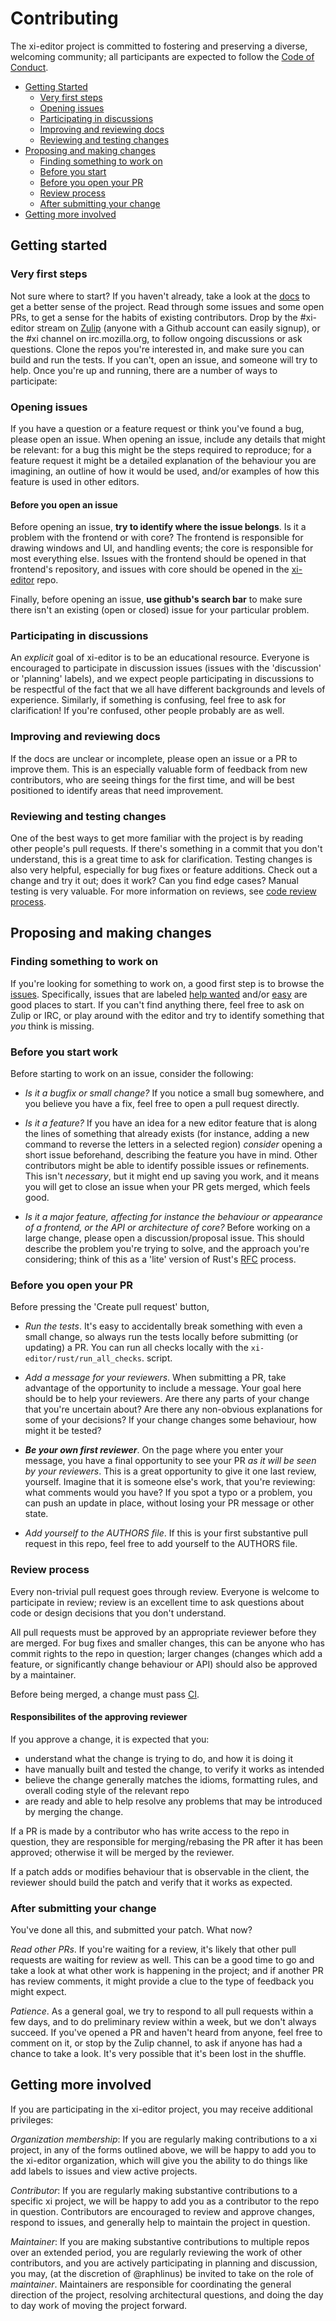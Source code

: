 # Contributing

The xi-editor project is committed to fostering and preserving a
diverse, welcoming community; all participants are expected to
follow the [Code of Conduct](https://github.com/xi-editor/xi-editor/blob/master/CODE_OF_CONDUCT.md).

- [Getting Started](#getting-started)
    - [Very first steps](#very-first-steps)
    - [Opening issues](#opening-issues)
    - [Participating in discussions](#participating-in-discussions)
    - [Improving and reviewing docs](#improving-and-reviewing-docs)
    - [Reviewing and testing changes](#reviewing-and-testing-changes)
- [Proposing and making changes](#proposing-and-making-changes)
    - [Finding something to work on](#finding-something-to-work-on)
    - [Before you start](#before-you-start-work)
    - [Before you open your PR](#before-you-open-your-pr)
    - [Review process](#review-process)
    - [After submitting your change](#after-submitting-your-change)
- [Getting more involved](#getting-more-involved)

## Getting started

### Very first steps

Not sure where to start? If you haven't already, take a look at the
[docs](http://xi-editor.github.io/xi-editor/docs.html) to get a better sense of
the project. Read through some issues and some open PRs, to get a sense for the
habits of existing contributors. Drop by the #xi-editor stream on
[Zulip](https://xi.zulipchat.com) (anyone with a Github account can easily
signup), or the #xi channel on irc.mozilla.org, to follow ongoing discussions or
ask questions. Clone the repos you're interested in, and make sure you can build
and run the tests. If you can't, open an issue, and someone will try to help.
Once you're up and running, there are a number of ways to participate:

### Opening issues

If you have a question or a feature request or think you've found a bug,
please open an issue. When opening an issue, include any details that
might be relevant: for a bug this might be the steps required to
reproduce; for a feature request it might be a detailed explanation of
the behaviour you are imagining, an outline of how it would be used,
and/or examples of how this feature is used in other editors.

#### Before you open an issue

Before opening an issue, **try to identify where the issue belongs**.
Is it a problem with the frontend or with core? The frontend is
responsible for drawing windows and UI, and handling events; the core
is responsible for most everything else. Issues with the frontend
should be opened in that frontend's repository, and issues with
core should be opened in the
[xi-editor](https://github.com/xi-editor/xi-editor/issues) repo.

Finally, before opening an issue, **use github's search bar** to make
sure there isn't an existing (open or closed) issue for your particular
problem.

### Participating in discussions

An _explicit_ goal of xi-editor is to be an educational resource.
Everyone is encouraged to participate in discussion issues (issues with
the 'discussion' or 'planning' labels), and we expect people
participating in discussions to be respectful of the fact that we all
have different backgrounds and levels of experience. Similarly, if
something is confusing, feel free to ask for clarification! If you're
confused, other people probably are as well.

### Improving and reviewing docs

If the docs are unclear or incomplete, please open an issue or a PR to
improve them. This is an especially valuable form of feedback from new
contributors, who are seeing things for the first time, and will be best
positioned to identify areas that need improvement.

### Reviewing and testing changes

One of the best ways to get more familiar with the project is by reading
other people's pull requests. If there's something in a commit that you
don't understand, this is a great time to ask for clarification. Testing
changes is also very helpful, especially for bug fixes or feature
additions. Check out a change and try it out; does it work? Can you find
edge cases? Manual testing is very valuable. For more information on
reviews, see [code review process](#review-process).


## Proposing and making changes

### Finding something to work on

If you're looking for something to work on, a good first step is to browse
the [issues](https://github.com/xi-editor/xi-editor/issues). Specifically,
issues that are labeled
[help wanted](https://github.com/xi-editor/xi-editor/issues?q=is%3Aissue+is%3Aopen+label%3A%22help+wanted%22) and/or
[easy](https://github.com/xi-editor/xi-editor/issues?q=is%3Aissue+is%3Aopen+label%3Aeasy)
are good places to start. If you can't find anything there, feel free to ask
on Zulip or IRC, or play around with the editor and try to identify something that
_you_ think is missing.

### Before you start work

Before starting to work on an issue, consider the following:

- _Is it a bugfix or small change?_ If you notice a small bug somewhere,
 and you believe you have a fix, feel free to open a pull request directly.

- _Is it a feature?_ If you have an idea for a new editor feature that is
 along the lines of something that already exists (for instance, adding a
 new command to reverse the letters in a selected region) _consider_
 opening a short issue beforehand, describing the feature you have in mind.
 Other contributors might be able to identify possible issues or
 refinements. This isn't _necessary_, but it might end up saving you work,
 and it means you will get to close an issue when your PR gets merged,
 which feels good.

- _Is it a major feature, affecting for instance the behaviour or appearance
 of a frontend, or the API or architecture of core?_ Before working on a
 large change, please open a discussion/proposal issue. This should describe
 the problem you're trying to solve, and the approach you're considering;
 think of this as a 'lite' version of Rust's
 [RFC](https://github.com/rust-lang/rfcs) process.


### Before you open your PR

Before pressing the 'Create pull request' button,

- _Run the tests_. It's easy to accidentally break something with even a small
 change, so always run the tests locally before submitting (or updating) a PR.
 You can run all checks locally with the `xi-editor/rust/run_all_checks`. script.

- _Add a message for your reviewers_. When submitting a PR, take advantage
 of the opportunity to include a message. Your goal here should be to help
 your reviewers. Are there any parts of your change that you're uncertain
 about? Are there any non-obvious explanations for some of your decisions?
 If your change changes some behaviour, how might it be tested?

- ***Be your own first reviewer***. On the page where you enter your message,
 you have a final opportunity to see your PR _as it will be seen by your
 reviewers_. This is a great opportunity to give it one last review, yourself.
 Imagine that it is someone else's work, that you're reviewing: what comments
 would you have? If you spot a typo or a problem, you can push an update in
 place, without losing your PR message or other state.

- _Add yourself to the AUTHORS file_. If this is your first substantive pull
request in this repo, feel free to add yourself to the AUTHORS file.

### Review process

Every non-trivial pull request goes through review. Everyone is welcome to
participate in review; review is an excellent time to ask questions about
code or design decisions that you don't understand.

All pull requests must be approved by an appropriate reviewer before they
are merged. For bug fixes and smaller changes, this can be anyone who has
commit rights to the repo in question; larger changes (changes which add a
feature, or significantly change behaviour or API) should also be approved by
a maintainer.

Before being merged, a change must pass
[CI](https://en.wikipedia.org/wiki/Continuous_integration).

#### Responsibilites of the approving reviewer

If you approve a change, it is expected that you:
- understand what the change is trying to do, and how it is doing it
- have manually built and tested the change, to verify it works as intended
- believe the change generally matches the idioms, formatting rules,
and overall coding style of the relevant repo
- are ready and able to help resolve any problems that may be introduced by
merging the change.

If a PR is made by a contributor who has write access to the repo in question,
they are responsible for merging/rebasing the PR after it has been approved;
otherwise it will be merged by the reviewer.

If a patch adds or modifies behaviour that is observable in the client,
the reviewer should build the patch and verify that it works as expected.

### After submitting your change

You've done all this, and submitted your patch. What now?

_Read other PRs_. If you're waiting for a review, it's likely that other
pull requests are waiting for review as well. This can be a good time
to go and take a look at what other work is happening in the project;
and if another PR has review comments, it might provide a clue to the
type of feedback you might expect.

_Patience_. As a general goal, we try to respond to all pull requests
within a few days, and to do preliminary review within a week, but we
don't always succeed. If you've opened a PR and haven't heard from
anyone, feel free to comment on it, or stop by the Zulip channel, to ask
if anyone has had a chance to take a look. It's very possible that it's
been lost in the shuffle.

## Getting more involved

If you are participating in the xi-editor project, you may receive
additional privileges:

_Organization membership_: If you are regularly making contributions
to a xi project, in any of the forms outlined above, we will be happy to
add you to the xi-editor organization, which will give you the ability
to do things like add labels to issues and view active projects.

_Contributor_: If you are regularly making substantive contributions
to a specific xi project, we will be happy to add you as a contributor
to the repo in question. Contributors are encouraged to review and
approve changes, respond to issues, and generally help to maintain
the project in question.

_Maintainer_: If you are making substantive contributions to multiple
repos over an extended period, you are regularly reviewing the work of
other contributors, and you are actively participating in planning and
discussion, you may, (at the  discretion of @raphlinus) be invited to
take on the role of _maintainer_. Maintainers are responsible for
coordinating the general direction of the project, resolving
architectural questions, and doing the day to day work of moving the
project forward.
